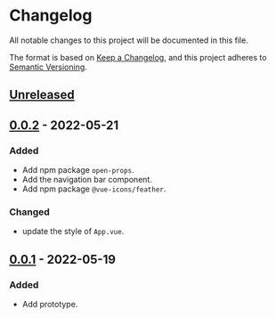 # Changelog
All notable changes to this project will be documented in this file.

The format is based on [Keep a Changelog](https://keepachangelog.com/en/1.0.0/),
and this project adheres to [Semantic Versioning](https://semver.org/spec/v2.0.0.html).

## [Unreleased]

## [0.0.2] - 2022-05-21
### Added
- Add npm package `open-props`.
- Add the navigation bar component.
- Add npm package `@vue-icons/feather`.

### Changed
- update the style of `App.vue`.

## [0.0.1] - 2022-05-19
### Added
- Add prototype.

[Unreleased]: https://github.com/sakkke/portfolio/compare/v0.0.2...HEAD
[0.0.2]: https://github.com/sakkke/portfolio/releases/tag/v0.0.2
[0.0.1]: https://github.com/sakkke/portfolio/releases/tag/v0.0.1

